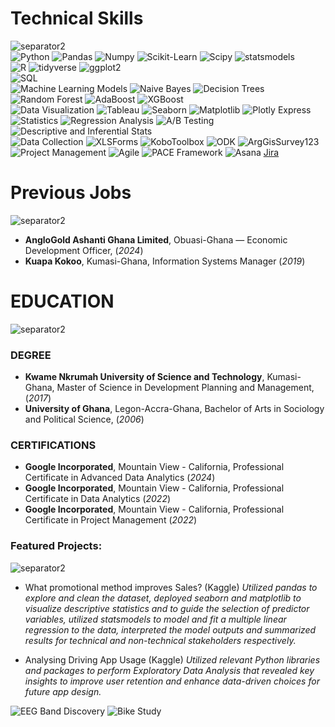 # Technical Skills
![separator2](https://i.imgur.com/4gX5WFr.png)<br>
![Python](https://img.shields.io/badge/python-3670A0?style=for-the-badge&logo=python&logoColor=ffdd54)
![Pandas](https://img.shields.io/badge/pandas-%234D4D4D.svg?style=for-the-badge&logo=pandas&logoColor=white)
![Numpy](https://img.shields.io/badge/numpy-%234D4D4D.svg?style=for-the-badge&logo=numpy&logoColor=white)
![Scikit-Learn](https://img.shields.io/badge/scikit_learn-%234D4D4D.svg?style=for-the-badge&logo=scikit_learn&logoColor=white)
![Scipy](https://img.shields.io/badge/scipy-%234D4D4D.svg?style=for-the-badge&logo=scipy&logoColor=white)
![statsmodels](https://img.shields.io/badge/statsmodel-%234D4D4D.svg?style=for-the-badge&logo=statsmodel&logoColor=white)<br>
![R](https://img.shields.io/badge/r-3670A0?style=for-the-badge&logo=r&logoColor=ffdd54)
![tidyverse](https://img.shields.io/badge/tidyverse-%234D4D4D.svg?style=for-the-badge&logo=tidyverse&logoColor=white)
![ggplot2](https://img.shields.io/badge/ggplot2-%234D4D4D.svg?style=for-the-badge&logo=ggplot2&logoColor=white)<br>
![SQL](https://img.shields.io/badge/sql-3670A0?style=for-the-badge&logo=sql&logoColor=ffdd54)<br>
![Machine Learning Models](https://img.shields.io/badge/machine_learning-3670A0?style=for-the-badge&logo=machine_learning&logoColor=ffdd54)
![Naive Bayes](https://img.shields.io/badge/naive_bayes-%234D4D4D.svg?style=for-the-badge&logo=naive_bayes&logoColor=white)
![Decision Trees](https://img.shields.io/badge/Decision_Trees-%234D4D4D.svg?style=for-the-badge&logo=decision_trees&logoColor=white)
![Random Forest](https://img.shields.io/badge/Random_Forest-%234D4D4D.svg?style=for-the-badge&logo=random_forest&logoColor=white)
![AdaBoost](https://img.shields.io/badge/adaboost-%234D4D4D.svg?style=for-the-badge&logo=adaboost&logoColor=white) 
![XGBoost](https://img.shields.io/badge/xgboost-%234D4D4D.svg?style=for-the-badge&logo=xgboost&logoColor=white)<br>
![Data Visualization](https://img.shields.io/badge/visualization-3670A0?style=for-the-badge&logo=visualization&logoColor=ffdd54)
![Tableau](https://img.shields.io/badge/ggplot2-%234D4D4D.svg?style=for-the-badge&logo=tableau&logoColor=white)
![Seaborn](https://img.shields.io/badge/seaborn-%234D4D4D.svg?style=for-the-badge&logo=seaborn&logoColor=white)
![Matplotlib](https://img.shields.io/badge/matplotlib-%234D4D4D.svg?style=for-the-badge&logo=matplotlib&logoColor=white)
![Plotly Express](https://img.shields.io/badge/plotly-%234D4D4D.svg?style=for-the-badge&logo=plotly&logoColor=white)<br>
![Statistics](https://img.shields.io/badge/stats-3670A0?style=for-the-badge&logo=Stats&logoColor=ffdd54)
![Regression Analysis](https://img.shields.io/badge/Regression-%234D4D4D.svg?style=for-the-badge&logo=Regression&logoColor=white)
![A/B Testing](https://img.shields.io/badge/AB_Testing-%234D4D4D.svg?style=for-the-badge&logo=AB_Testing&logoColor=white)
![Descriptive and Inferential Stats](https://img.shields.io/badge/descriptive_&_inferential_stats-%234D4D4D.svg?style=for-the-badge&logo=descriptive_&_inferential_stats&logoColor=white)<br>
![Data Collection](https://img.shields.io/badge/data_collection-3670A0?style=for-the-badge&logo=data_collection&logoColor=ffdd54)
![XLSForms](https://img.shields.io/badge/xlsforms-%234D4D4D.svg?style=for-the-badge&logo=sxlsforms&logoColor=white)
![KoboToolbox](https://img.shields.io/badge/kobotoolbox-%234D4D4D.svg?style=for-the-badge&logo=kobotoolbox&logoColor=white)
![ODK](https://img.shields.io/badge/odk-%234D4D4D.svg?style=for-the-badge&logo=odk&logoColor=white)
![ArgGisSurvey123](https://img.shields.io/badge/argGis_Survery123-%234D4D4D.svg?style=for-the-badge&logo=argGis_Survery123&logoColor=white)<br>
![Project Management](https://img.shields.io/badge/data_collection-3670A0?style=for-the-badge&logo=data_collection&logoColor=ffdd54)
![Agile](https://img.shields.io/badge/odk-%234D4D4D.svg?style=for-the-badge&logo=odk&logoColor=white)
![PACE Framework](https://img.shields.io/badge/odk-%234D4D4D.svg?style=for-the-badge&logo=odk&logoColor=white)
![Asana](https://img.shields.io/badge/odk-%234D4D4D.svg?style=for-the-badge&logo=odk&logoColor=white)
[Jira](https://img.shields.io/badge/odk-%234D4D4D.svg?style=for-the-badge&logo=odk&logoColor=white)

# Previous Jobs
![separator2](https://i.imgur.com/4gX5WFr.png)

- **AngloGold Ashanti Ghana Limited**, Obuasi-Ghana — Economic Development Officer, (_2024_)
- **Kuapa Kokoo**, Kumasi-Ghana, Information Systems Manager (_2019_)

# EDUCATION
![separator2](https://i.imgur.com/4gX5WFr.png)
### DEGREE
- **Kwame Nkrumah University of Science and Technology**, Kumasi-Ghana, Master of Science in Development Planning and Management, (_2017_)
- **University of Ghana**, Legon-Accra-Ghana, Bachelor of Arts in Sociology and Political Science, (_2006_)

### CERTIFICATIONS
- **Google Incorporated**, Mountain View - California, Professional Certificate in Advanced Data Analytics (_2024_)
- **Google Incorporated**, Mountain View - California, Professional Certificate in Data Analytics (_2022_)
- **Google Incorporated**, Mountain View - California, Professional Certificate in Project Management (_2022_)

### Featured Projects:
![separator2](https://i.imgur.com/4gX5WFr.png)
- What promotional method improves Sales? (Kaggle)
_Utilized pandas to explore and clean the dataset, deployed seaborn and matplotlib to visualize descriptive statistics and to guide the selection of predictor variables, utilized statsmodels to model and fit a multiple linear regression to the data, interpreted the model outputs and summarized results for technical and non-technical stakeholders respectively._
* Analysing Driving App Usage (Kaggle)
 _Utilized relevant Python libraries and packages to perform Exploratory Data Analysis that revealed key insights to improve user retention and enhance data-driven choices for future app design._

![EEG Band Discovery](/assets/img/discovery.jpeg)
![Bike Study](/assets/img/biudy.jpeg)
[](https://m)
